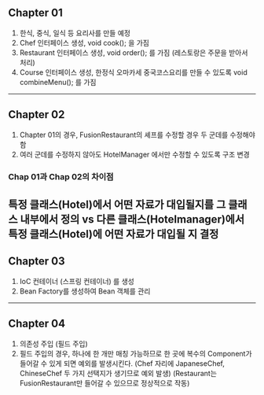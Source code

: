 ## Chapter 01
1. 한식, 중식, 일식 등 요리사를 만들 예정
2. Chef 인터페이스 생성, void cook(); 을 가짐
3. Restaurant 인터페이스 생성, void order(); 를 가짐 (레스토랑은 주문을 받아서 처리)
4. Course 인터페이스 생성, 한정식 오마카세 중국코스요리를 만들 수 있도록 void combineMenu(); 를 가짐
---
## Chapter 02
1. Chapter 01의 경우, FusionRestaurant의 셰프를 수정할 경우 두 군데를 수정해야 함
2. 여러 군데를 수정하지 않아도 HotelManager 에서만 수정할 수 있도록 구조 변경
### Chap 01과 Chap 02의 차이점
특정 클래스(Hotel)에서 어떤 자료가 대입될지를 그 클래스 내부에서 정의 vs 
다른 클래스(Hotelmanager)에서 특정 클래스(Hotel)에 어떤 자료가 대입될 지 결정
---
## Chapter 03
1. IoC 컨테이너 (스프링 컨테이너) 를 생성
2. Bean Factory를 생성하여 Bean 객체를 관리
---
## Chapter 04
1. 의존성 주입 (필드 주입)
2. 필드 주입의 경우, 하나에 한 개만 매칭 가능하므로 한 곳에 복수의 Component가 들어갈 수 있게 되면
    예외를 발생시킨다. (Chef 자리에 JapaneseChef, ChineseChef 두 가지 선택지가 생기므로 예외 발생)
   (Restaurant는 FusionRestaurant만 들어갈 수 있으므로 정상적으로 작동)